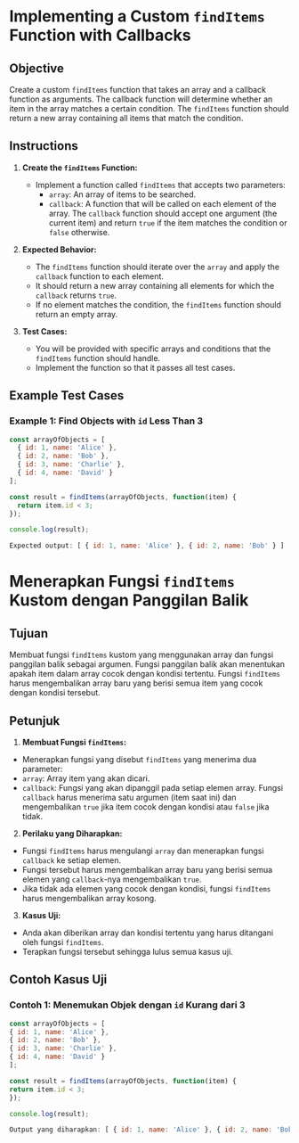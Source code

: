 # Implementing a Custom `findItems` Function with Callbacks

## Objective

Create a custom `findItems` function that takes an array and a callback function as arguments. The callback function will determine whether an item in the array matches a certain condition. The `findItems` function should return a new array containing all items that match the condition.

## Instructions

1. **Create the `findItems` Function:**

   - Implement a function called `findItems` that accepts two parameters:
     - `array`: An array of items to be searched.
     - `callback`: A function that will be called on each element of the array. The `callback` function should accept one argument (the current item) and return `true` if the item matches the condition or `false` otherwise.

2. **Expected Behavior:**

   - The `findItems` function should iterate over the `array` and apply the `callback` function to each element.
   - It should return a new array containing all elements for which the `callback` returns `true`.
   - If no element matches the condition, the `findItems` function should return an empty array.

3. **Test Cases:**
   - You will be provided with specific arrays and conditions that the `findItems` function should handle.
   - Implement the function so that it passes all test cases.

## Example Test Cases

### Example 1: Find Objects with `id` Less Than 3

```javascript
const arrayOfObjects = [
  { id: 1, name: 'Alice' },
  { id: 2, name: 'Bob' },
  { id: 3, name: 'Charlie' },
  { id: 4, name: 'David' }
];

const result = findItems(arrayOfObjects, function(item) {
  return item.id < 3;
});

console.log(result);

Expected output: [ { id: 1, name: 'Alice' }, { id: 2, name: 'Bob' } ]
```

# Menerapkan Fungsi `findItems` Kustom dengan Panggilan Balik

## Tujuan

Membuat fungsi `findItems` kustom yang menggunakan array dan fungsi panggilan balik sebagai argumen. Fungsi panggilan balik akan menentukan apakah item dalam array cocok dengan kondisi tertentu. Fungsi `findItems` harus mengembalikan array baru yang berisi semua item yang cocok dengan kondisi tersebut.

## Petunjuk

1. **Membuat Fungsi `findItems`:**

- Menerapkan fungsi yang disebut `findItems` yang menerima dua parameter:
- `array`: Array item yang akan dicari.
- `callback`: Fungsi yang akan dipanggil pada setiap elemen array. Fungsi `callback` harus menerima satu argumen (item saat ini) dan mengembalikan `true` jika item cocok dengan kondisi atau `false` jika tidak.

2. **Perilaku yang Diharapkan:**

- Fungsi `findItems` harus mengulangi `array` dan menerapkan fungsi `callback` ke setiap elemen.
- Fungsi tersebut harus mengembalikan array baru yang berisi semua elemen yang `callback`-nya mengembalikan `true`.
- Jika tidak ada elemen yang cocok dengan kondisi, fungsi `findItems` harus mengembalikan array kosong.

3. **Kasus Uji:**

- Anda akan diberikan array dan kondisi tertentu yang harus ditangani oleh fungsi `findItems`.
- Terapkan fungsi tersebut sehingga lulus semua kasus uji.

## Contoh Kasus Uji

### Contoh 1: Menemukan Objek dengan `id` Kurang dari 3

```javascript
const arrayOfObjects = [
{ id: 1, name: 'Alice' },
{ id: 2, name: 'Bob' },
{ id: 3, name: 'Charlie' },
{ id: 4, name: 'David' }
];

const result = findItems(arrayOfObjects, function(item) {
return item.id < 3;
});

console.log(result);

Output yang diharapkan: [ { id: 1, name: 'Alice' }, { id: 2, name: 'Bob' } ]
```
